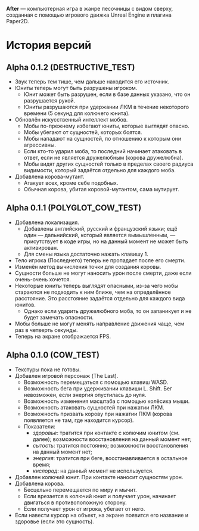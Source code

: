 **After** — компьютерная игра в жанре песочницы с видом сверху, созданная с помощью игрового движка Unreal Engine и плагина Paper2D.

# История версий

## Alpha 0.1.2 (DESTRUCTIVE_TEST)
- Звук теперь тем тише, чем дальше находится его источник.
- Юниты теперь могут быть разрушены игроком.
  + Юнит может быть разрушен, если в базе данных указано, что он разрушается рукой.
  + Юниты разрушаются при удержании ЛКМ в течение некоторого времени (5 секунд для колючего юнита).
- Обновлён искусственный интеллект мобов.
  + Мобы по-прежнему избегают юниты, которые выглядят опасно.
  + Мобы убегают от сущностей, которых боятся.
  + Мобы нападают на сущностей, по отношению к которым они агрессивны.
  + Если кто-то ударил моба, то последний начинает атаковать в ответ, если не является дружелюбным (корова дружелюбна).
  + Мобы видят других сущностей только в пределах своего радиуса видимости, который задаётся отдельно для каждого моба.
- Добавлена корова-мутант.
  + Атакует всех, кроме себе подобных.
  + Обычная корова, убитая коровой-мутантом, сама мутирует.

## Alpha 0.1.1 (POLYGLOT_COW_TEST)
- Добавлена локализация.
  + Добавлены английский, русский и французский языки; ещё один — дальнийский, который является вымышленным, — присутствует в коде игры, но на данный момент не может быть активирован.
  + Для смены языка достаточно нажать клавишу 1.
- Тело игрока (Последнего) теперь не пропадает после его смерти.
- Изменён метод вычисления точки для создания коровы.
- Сущности больше не могут наносить урон после смерти, даже если очень-очень хочется.
- Некоторые юниты теперь выглядят опасными, из-за чего мобы стараются не подходить к ним ближе, чем на определённое расстояние. Это расстояние задаётся отдельно для каждого вида юнитов.
  + Однако если ударить дружелюбного моба, то он запаникует и не будет замечать опасности.
- Мобы больше не могут менять направление движения чаще, чем раз в четверть секунды.
- Теперь на экране отображается FPS.

## Alpha 0.1.0 (COW_TEST)
- Текстуры пока не готовы.
- Добавлен игровой персонаж (The Last).
  + Возможность перемещаться с помощью клавиш WASD.
  + Возможность бега при удерживании клавиши L. Shift. Бег невозможен, если энергия опустилась до нуля.
  + Возможность изменения масштаба с помощью колёсика мыши.
  + Возможность атаковать сущностей при нажатии ЛКМ.
  + Возможность призвать корову при нажатии ПКМ (корова появляется не там, где находится курсор).
  + Показатели:
    - *здоровье*: тратится при контакте с колючим юнитом (см. далее); возможности восстановления на данный момент нет;
    - *сытость*: тратится постоянно; возможности восстановления на данный момент нет;
    - *энергия*: тратится при беге, восстанавливается в остальное время;
    - *кислород*: на данный момент не используется.
- Добавлен колючий юнит. При контакте наносит сущностям урон.
- Добавлена корова.
  + Бесцельно перемещается по миру и мычит.
  + Если врезается в колючий юнит и получает урон, начинает двигаться в противоположную сторону.
  + Если получает урон от игрока, убегает от него.
- Если навести курсор на объект, на экране появится его название и здоровье (если это сущность).
